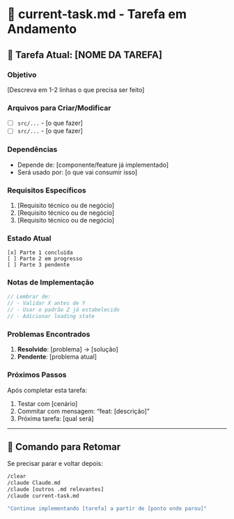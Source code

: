 # 📌 current-task.md - Tarefa em Andamento

## 🎯 Tarefa Atual: [NOME DA TAREFA]

### Objetivo

[Descreva em 1-2 linhas o que precisa ser feito]

### Arquivos para Criar/Modificar

- [ ] `src/...` - [o que fazer]
- [ ] `src/...` - [o que fazer]

### Dependências

- Depende de: [componente/feature já implementado]
- Será usado por: [o que vai consumir isso]

### Requisitos Específicos

1. [Requisito técnico ou de negócio]
1. [Requisito técnico ou de negócio]
1. [Requisito técnico ou de negócio]

### Estado Atual

```
[x] Parte 1 concluída
[ ] Parte 2 em progresso
[ ] Parte 3 pendente
```

### Notas de Implementação

```typescript
// Lembrar de:
// - Validar X antes de Y
// - Usar o padrão Z já estabelecido
// - Adicionar loading state
```

### Problemas Encontrados

1. **Resolvido**: [problema] → [solução]
1. **Pendente**: [problema atual]

### Próximos Passos

Após completar esta tarefa:

1. Testar com [cenário]
1. Commitar com mensagem: “feat: [descrição]”
1. Próxima tarefa: [qual será]

-----

## 🔧 Comando para Retomar

Se precisar parar e voltar depois:

```bash
/clear
/claude Claude.md
/claude [outros .md relevantes]
/claude current-task.md

"Continue implementando [tarefa] a partir de [ponto onde parou]"
```